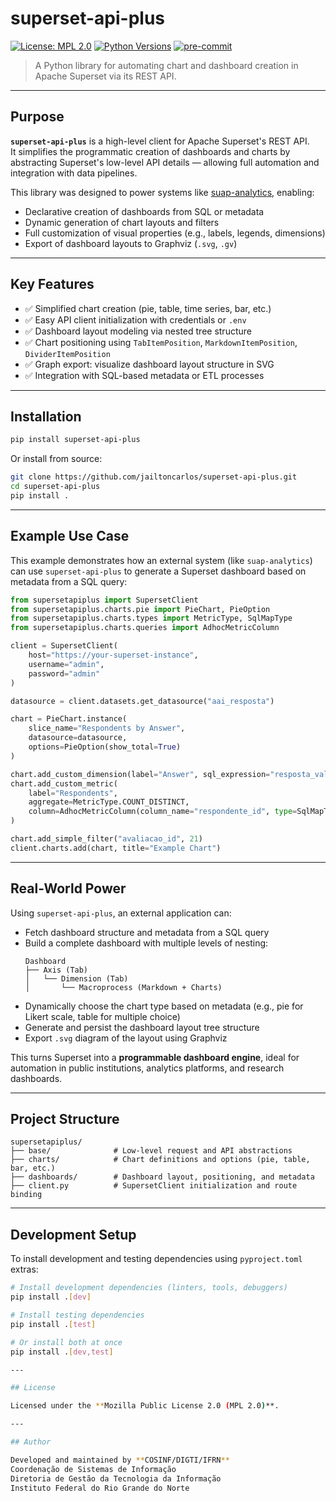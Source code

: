 # superset-api-plus

[![License: MPL 2.0](https://img.shields.io/badge/License-MPL%202.0-brightgreen.svg)](https://opensource.org/licenses/MPL-2.0)
[![Python Versions](https://img.shields.io/pypi/pyversions/superset-api-plus)](https://pypi.org/project/superset-api-plus/)
[![pre-commit](https://img.shields.io/badge/code%20style-pre--commit-blue)](https://pre-commit.com/)

> A Python library for automating chart and dashboard creation in Apache Superset via its REST API.

---

## Purpose

**`superset-api-plus`** is a high-level client for Apache Superset's REST API.  
It simplifies the programmatic creation of dashboards and charts by abstracting Superset's low-level API details — allowing full automation and integration with data pipelines.

This library was designed to power systems like [suap-analytics](https://github.com/jailtoncarlos/suap-analytics), enabling:

- Declarative creation of dashboards from SQL or metadata
- Dynamic generation of chart layouts and filters
- Full customization of visual properties (e.g., labels, legends, dimensions)
- Export of dashboard layouts to Graphviz (`.svg`, `.gv`)

---

## Key Features

- ✅ Simplified chart creation (pie, table, time series, bar, etc.)
- ✅ Easy API client initialization with credentials or `.env`
- ✅ Dashboard layout modeling via nested tree structure
- ✅ Chart positioning using `TabItemPosition`, `MarkdownItemPosition`, `DividerItemPosition`
- ✅ Graph export: visualize dashboard layout structure in SVG
- ✅ Integration with SQL-based metadata or ETL processes

---

## Installation

```bash
pip install superset-api-plus
```

Or install from source:

```bash
git clone https://github.com/jailtoncarlos/superset-api-plus.git
cd superset-api-plus
pip install .
```

---

## Example Use Case

This example demonstrates how an external system (like `suap-analytics`) can use `superset-api-plus` to generate a Superset dashboard based on metadata from a SQL query:

```python
from supersetapiplus import SupersetClient
from supersetapiplus.charts.pie import PieChart, PieOption
from supersetapiplus.charts.types import MetricType, SqlMapType
from supersetapiplus.charts.queries import AdhocMetricColumn

client = SupersetClient(
    host="https://your-superset-instance",
    username="admin",
    password="admin"
)

datasource = client.datasets.get_datasource("aai_resposta")

chart = PieChart.instance(
    slice_name="Respondents by Answer",
    datasource=datasource,
    options=PieOption(show_total=True)
)

chart.add_custom_dimension(label="Answer", sql_expression="resposta_valor")
chart.add_custom_metric(
    label="Respondents",
    aggregate=MetricType.COUNT_DISTINCT,
    column=AdhocMetricColumn(column_name="respondente_id", type=SqlMapType.INTEGER)
)

chart.add_simple_filter("avaliacao_id", 21)
client.charts.add(chart, title="Example Chart")
```

---

## Real-World Power

Using `superset-api-plus`, an external application can:

- Fetch dashboard structure and metadata from a SQL query
- Build a complete dashboard with multiple levels of nesting:
  ```
  Dashboard
  ├── Axis (Tab)
  │   └── Dimension (Tab)
  │       └── Macroprocess (Markdown + Charts)
  ```
- Dynamically choose the chart type based on metadata (e.g., pie for Likert scale, table for multiple choice)
- Generate and persist the dashboard layout tree structure
- Export `.svg` diagram of the layout using Graphviz

This turns Superset into a **programmable dashboard engine**, ideal for automation in public institutions, analytics platforms, and research dashboards.

---

## Project Structure

```
supersetapiplus/
├── base/              # Low-level request and API abstractions
├── charts/            # Chart definitions and options (pie, table, bar, etc.)
├── dashboards/        # Dashboard layout, positioning, and metadata
├── client.py          # SupersetClient initialization and route binding
```

---

## Development Setup

To install development and testing dependencies using `pyproject.toml` extras:

```bash
# Install development dependencies (linters, tools, debuggers)
pip install .[dev]

# Install testing dependencies
pip install .[test]

# Or install both at once
pip install .[dev,test]

---

## License

Licensed under the **Mozilla Public License 2.0 (MPL 2.0)**.

---

## Author

Developed and maintained by **COSINF/DIGTI/IFRN**  
Coordenação de Sistemas de Informação  
Diretoria de Gestão da Tecnologia da Informação  
Instituto Federal do Rio Grande do Norte

